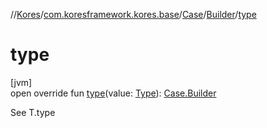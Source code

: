 //[Kores](../../../../index.md)/[com.koresframework.kores.base](../../index.md)/[Case](../index.md)/[Builder](index.md)/[type](type.md)

# type

[jvm]\
open override fun [type](type.md)(value: [Type](https://docs.oracle.com/javase/8/docs/api/java/lang/reflect/Type.html)): [Case.Builder](index.md)

See T.type
